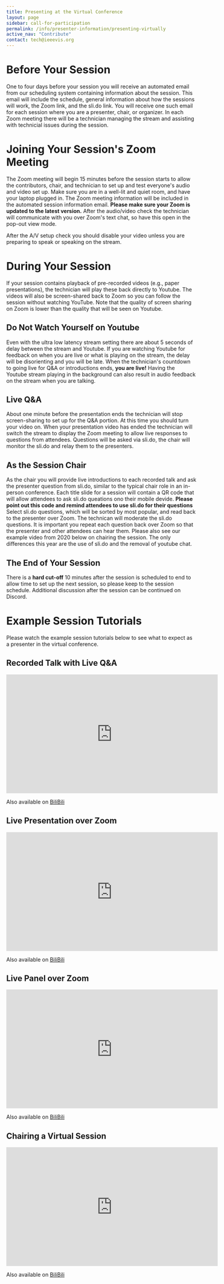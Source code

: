 ```yaml
---
title: Presenting at the Virtual Conference
layout: page
sidebar: call-for-participation
permalink: /info/presenter-information/presenting-virtually
active_nav: "Contribute"
contact: tech@ieeevis.org
---
```


# Before Your Session

One to four days before your session you will receive an automated email
from our scheduling system containing information about the session. This
email will include the schedule, general information about how the sessions
will work, the Zoom link, and the sli.do link.
You will receive one such email for each session where you are a presenter,
chair, or organizer.
In each Zoom meeting there will be a technician managing the stream
and assisting with technicial issues during the session.

# Joining Your Session's Zoom Meeting

The Zoom meeting will begin 15 minutes before
the session starts to allow the contributors, chair, and technician to set up
and test everyone's audio and video set up. Make sure you are in a well-lit
and quiet room, and have your laptop plugged in.
The Zoom meeting information will be included in the automated
session information email.
**Please make sure your Zoom is updated to the latest version.**
After the audio/video check the technician will communicate with
you over Zoom's text chat, so have this open in the pop-out view mode.

After the A/V setup check you should disable your video unless you are
preparing to speak or speaking on the stream.

# During Your Session

If your session contains playback of pre-recorded videos
(e.g., paper presentations), the technician will play these back directly to Youtube.
The videos will also be screen-shared back to Zoom so you can follow the session
without watching YouTube. Note that the quality of screen sharing on Zoom is lower
than the quality that will be seen on Youtube.

## Do Not Watch Yourself on Youtube

Even with the ultra low latency stream
setting there are about 5 seconds of delay between the stream and Youtube. If you
are watching Youtube for feedback on when you are live or what is playing
on the stream, the delay will be disorienting and you will be late. When the technician's
countdown to going live for Q&A or introductions ends, **you are live!**
Having the Youtube stream playing in the background can also result in audio
feedback on the stream when you are talking.

## Live Q&A

About one minute before the presentation ends the technician
will stop screen-sharing to set up for the Q&A portion. At this time you
should turn your video on.
When your presentation video has ended the technician will switch the
stream to display the Zoom meeting to allow live responses to questions
from attendees.
Questions will be asked via sli.do,
the chair will monitor the sli.do and relay them to
the presenters.

## As the Session Chair

As the chair you will provide live introductions to each recorded talk
and ask the presenter question from sli.do, similar to the typical
chair role in an in-person conference. Each title slide for a session will
contain a QR code that will allow attendees to ask sli.do queations ono their
mobile devide. **Please point out this code and remind attendees to use sli.do
for their questions**  Select sli.do questions, which will be sorted by most popular,
and read back to the presenter over Zoom.  The technican will moderate the sli.do questions.
It is important you repeat each question
back over Zoom so that the presenter and other attendees can hear them.
Please also see our example video from 2020 below on chairing the session. The only differences this year are
the use of sli.do and the removal of youtube chat.

## The End of Your Session
There is a **hard cut-off** 10 minutes after
the session is scheduled to end to allow time to set up the next session,
so please keep to the session schedule.
Additional discussion after the session can be continued on Discord.

# Example Session Tutorials
Please watch the example session tutorials below to see what to expect as
a presenter in the virtual conference.

## Recorded Talk with Live Q&A

<iframe width="560" height="315" src="https://www.youtube-nocookie.com/embed/m-2eoQGoxFo" frameborder="0" allow="accelerometer; autoplay; clipboard-write; encrypted-media; gyroscope; picture-in-picture" allowfullscreen></iframe>

Also available on [BiliBili](https://www.bilibili.com/video/BV1jZ4y157fj)

## Live Presentation over Zoom

<iframe width="560" height="315" src="https://www.youtube-nocookie.com/embed/NSdQZKnadnw" frameborder="0" allow="accelerometer; autoplay; clipboard-write; encrypted-media; gyroscope; picture-in-picture" allowfullscreen></iframe>

Also available on [BiliBili](https://www.bilibili.com/video/BV1dk4y1k7Nj)

## Live Panel over Zoom 

<iframe width="560" height="315" src="https://www.youtube-nocookie.com/embed/Qg01LslV2xI" frameborder="0" allow="accelerometer; autoplay; clipboard-write; encrypted-media; gyroscope; picture-in-picture" allowfullscreen></iframe>

Also available on [BiliBili](https://www.bilibili.com/video/BV14A411J7ZD)

## Chairing a Virtual Session

<iframe width="560" height="315" src="https://www.youtube-nocookie.com/embed/nhb-m2C-TIg" frameborder="0" allow="accelerometer; autoplay; clipboard-write; encrypted-media; gyroscope; picture-in-picture" allowfullscreen></iframe>

Also available on [BiliBili](https://www.bilibili.com/video/BV1JZ4y1L7iT/)
